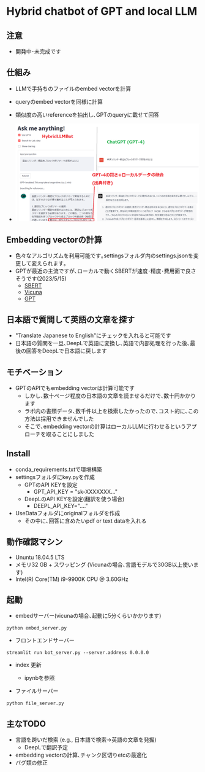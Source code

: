 # Hybrid chatbot of GPT and local LLM
## 注意
- 開発中･未完成です

## 仕組み
- LLMで手持ちのファイルのembed vectorを計算
- queryのembed vectorを同様に計算
- 類似度の高いreferenceを抽出し､GPTのqueryに載せて回答

- ![](images/demo.png)

## Embedding vectorの計算
- 色々なアルゴリズムを利用可能です｡settingsフォルダ内のsettings.jsonを変更して変えられます｡
- GPTが最近の主流ですが､ローカルで動くSBERTが速度･精度･費用面で良さそうです(2023/5/15)
  - [SBERT](https://www.sbert.net/docs/pretrained_models.html#model-overview)
  - [Vicuna](https://huggingface.co/AlekseyKorshuk/vicuna-7b)
  - [GPT](https://platform.openai.com/docs/guides/embeddings)

## 日本語で質問して英語の文章を探す
- "Translate Japanese to English"にチェックを入れると可能です
- 日本語の質問を一旦､DeepLで英語に変換し､英語で内部処理を行った後､最後の回答をDeepLで日本語に戻します

## モチベーション
- GPTのAPIでもembedding vectorは計算可能です
  - しかし､数十ページ程度の日本語の文章を読ませるだけで､数十円かかります
  - ラボ内の書類データ､数千件以上を検索したかったので､コスト的に､この方法は採用できませんでした
  - そこで､embedding vectorの計算はローカルLLMに行わせるというアプローチを取ることにしました

## Install
- conda_requirements.txtで環境構築
- settingsフォルダにkey.pyを作成
  - GPTのAPI KEYを設定
    - GPT_API_KEY = "sk-XXXXXXX..."
  - DeepLのAPI KEYを設定(翻訳を使う場合)
    - DEEPL_API_KEY="...."
- UseDataフォルダにoriginalフォルダを作成
  - その中に､回答に含めたいpdf or text dataを入れる

## 動作確認マシン
- Ununtu 18.04.5 LTS
- メモリ32 GB + スワッピング (Vicunaの場合､言語モデルで30GB以上使います)
- Intel(R) Core(TM) i9-9900K CPU @ 3.60GHz

## 起動
- embedサーバー(vicunaの場合､起動に5分くらいかかります)
```
python embed_server.py
```
- フロントエンドサーバー
```
streamlit run bot_server.py --server.address 0.0.0.0
``` 
- index 更新
  - ipynbを参照

- ファイルサーバー
```
python file_server.py

```

## 主なTODO
- 言語を跨いだ検索 (e.g., 日本語で検索→英語の文章を発掘)
    - DeepLで翻訳予定
- embedding vectorの計算､チャンク区切りetcの最適化
- バグ類の修正